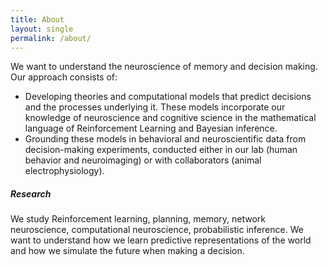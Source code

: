 ```yaml
---
title: About
layout: single
permalink: /about/
---
```


We want to understand the neuroscience of memory and decision making. Our approach consists of:
+ Developing theories and computational models that predict decisions and the processes underlying it. These models incorporate our knowledge of neuroscience and cognitive science in the mathematical language of Reinforcement Learning and Bayesian inference.
+ Grounding these models in behavioral and neuroscientific data from decision-making experiments, conducted either in our lab (human behavior and neuroimaging) or with collaborators (animal electrophysiology).

##### Research
<p>We study Reinforcement learning, planning, memory, network neuroscience, computational neuroscience, probabilistic inference. We want to understand how we learn predictive representations of the world and how we simulate the future when making a decision. 
